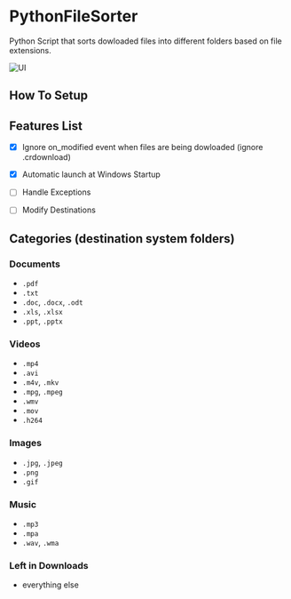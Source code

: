 # PythonFileSorter
Python Script that sorts dowloaded files into different folders based on file extensions.

![UI](https://github.com/FerrarioChristian/python-file-sorter/assets/45001982/203e3c67-74a1-4d09-a2af-a8a453ca9e96)

## How To Setup

## Features List

- [x] Ignore on_modified event when files are being dowloaded (ignore .crdownload)
- [x] Automatic launch at Windows Startup
- [ ] Handle Exceptions
- [ ] Modify Destinations


## Categories (destination system folders)

### Documents
- `.pdf`
- `.txt`
- `.doc`, `.docx`, `.odt`
- `.xls`, `.xlsx`
- `.ppt`, `.pptx`

### Videos
- `.mp4`
- `.avi`
- `.m4v`, `.mkv`
- `.mpg`, `.mpeg`
- `.wmv`
- `.mov`
- `.h264`

### Images
- `.jpg`, `.jpeg`
- `.png`
- `.gif`

### Music
- `.mp3`
- `.mpa`
- `.wav`, `.wma`

### Left in Downloads
- everything else
